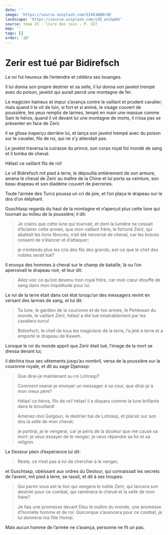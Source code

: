 ```yaml
---
date: ''
image: 'https://source.unsplash.com/5I4K1WQBrXQ'
landscape: 'https://source.unsplash.com/sZO_aniGp6U'
source: tome IV - livre des rois - P. 327
map: ''
tags: []
order: '20'
---
```


# Zerir est tué par Bidirefsch

Le roi fut heureux de l’entendre et célébra ses louanges.

Il lui donna son propre destrier et sa selle, il lui donna son javelot trempé avec du poison, javelot qui aurait percé une montagne de fer.

Le magicien haineux et impur s’avança contre le vaillant et prudent cavalier; mais quand il le vit de loin, si fort et si animé, le visage couvert de poussière, les yeux remplis de larmes, tenant en main une massue comme Sam le héros, quand il vit devant lui une montagne de morts, il n’osa pas se présenter en face de Zerir.

Il se glissa inaperçu derrière lui, et lança son javelot trempé avec du poison sur le cavalier, fils de roi, qui ne s’y attendait pas.

Le javelot traversa la cuirasse du prince, son corps royal fut inondé de sang et il tomba de cheval.

Hélas! ce vaillant fils de roi!

Le vil Bidirefsch mit pied à terre, le dépouilla entièrement de son armure, amena le cheval de Zerir au maître de la Chine et lui porta sa ceinture, son beau drapeau et son diadème couvert de pierreries.

Toute l’armée des Turcs poussa un cri de joie, et l’on plaça le drapeau sur le dos d’un éléphant.

Guschtasp regarda du haut de la montagne et n’aperçut plus cette lune qui tournait au milieu de la poussière; il dit:

> Je crains que cette lune qui tournait, et dont la lumière ne cessait d’éclairer cette armée, que mon vaillant frère, le fortuné Zerir, qui abattait les lions féroces, n’ait été renversé de cheval, car les braves cessent de s’élancer et d’attaquer;
>
> je n’entends plus les cris des fils des grands; est-ce que le chef des nobles serait tué?

Il envoya des hommes à cheval sur le champ de bataille, là ou l’on apercevait le drapeau noir, et leur dit:

> Allez voir ce qu’est devenu mon royal frère, car mon cœur étouffe de sang dans mon inquiétude pour lui.

Le roi de la terre était dans cet état lorsqu’un des messagers revint en versant des larmes de sang, et lui dit:

> Ta lune, le gardien de la couronne et de ton armée, le Pehlewan du monde, le vaillant Zerir, hélas! a été tué misérablement par les cavaliers turcs!
>
> Bidirefsch, le chef de tous les magiciens de la terre, l’a jeté à terre et a emporté le drapeau de Kaweh.

Lorsque le roi du monde apprit que Zerir était tué, l’image de la mort se dressa devant lui;

il déchira tous ses vêtements jusqu’au nombril, versa de la poussière sur la couronne royale, et dit au sage Djamasp:

> Que dirai-je maintenant au roi Lohrasp?
>
> Comment oserai-je envoyer un messager à sa cour, que dirai-je à mon vieux père?
>
> Hélas! ce héros, fils de roi! hélas! il a disparu comme la lune brillante dans le brouillard!
>
> Amenez-moi Gulgoun, le destrier bai de Lohrasp, et placez sur son dos la selle de mon cheval;
>
> je partirai, je le vengerai, car je péris de la douleur que me cause sa mort: je veux essayer de le venger; je veux répandre sa foi et sa religion.

Le Destour plein d’expérience lui dit:

> Reste; ce n’est pas à toi de chercher à le venger;

et Guschtasp, obéissant aux ordres du Destour, qui connaissait les secrets de l’avenir, mit pied à terre, se rassit, et dit à ses troupes:

> Qui parmi vous est le lion qui vengera le noble Zerir, qui lancera son destrier pour ce combat, qui ramènera le cheval et la selle de mon frère?
>
> Je fais une promesse devant Dieu le maître du monde, une promesse d’honnête homme et de roi: Quiconque s’avancera pour ce combat, je lui donnerai ma fille Homaï.

Mais aucun homme de l’armée ne s’avança, personne ne fit un pas.
